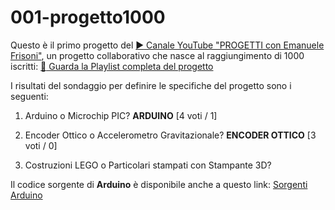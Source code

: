 # 001-progetto1000
Questo è il primo progetto del [:arrow_forward: Canale YouTube "PROGETTI con Emanuele Frisoni"](https://youtube.com/c/fremsoft), un progetto collaborativo che nasce al raggiungimento di 1000 iscritti: [:movie_camera: Guarda la Playlist completa del progetto](https://www.youtube.com/watch?v=VcB0eAnL97o&list=PLxAafib4pWc7LSfuXC9RSEif6I1dyx5FP)

I risultati del sondaggio per definire le specifiche del progetto sono i seguenti:

1. Arduino o Microchip PIC? **ARDUINO** [4 voti / 1]

2. Encoder Ottico o Accelerometro Gravitazionale? **ENCODER OTTICO** [3 voti / 0]

3. Costruzioni LEGO o Particolari stampati con Stampante 3D? 

Il codice sorgente di **Arduino** è disponibile anche a questo link: [Sorgenti Arduino](https://create.arduino.cc/editor/fremsoft/6501effc-6729-46f5-a2f1-0bfa0e9eb691/preview)
